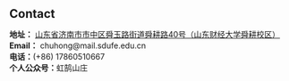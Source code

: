 <h1 id="contact"></h1>

<h2 style="margin: 30px 0px 10px;">Contact</h2>

<p><strong>地址：</strong> <a href="https://ditu.amap.com/search?id=B021301D6C&city=370103&geoobj=114.772552%7C38.902837%7C119.414798%7C41.015289&query_type=IDQ&query=%E5%B1%B1%E4%B8%9C%E8%B4%A2%E7%BB%8F%E5%A4%A7%E5%AD%A6%E8%88%9C%E8%80%95%E6%A0%A1%E5%8C%BA&zoom=8.28">山东省济南市市中区舜玉路街道舜耕路40号（山东财经大学舜耕校区）</a>
<br />
<strong>Email：</strong> <email>chuhong@mail.sdufe.edu.cn</email>
<br />
<strong>电话：</strong>(+86) 17860510667
<br />
<strong>个人公众号：</strong>虹鹄山庄 </p>
<!-- <p style="text-align: left;"><iframe src="https://docs.google.com/forms/d/e/1FAIpQLSeFJTf6Nq_juYt4YNHpMSA5JOIDjsyAG3BjNEWdyAJfhfO11w/viewform?embedded=true&hl=en" width="640" scrolling="no" height="780" frameborder="0" marginheight="0" marginwidth="0">Loading…</iframe></p> -->